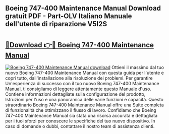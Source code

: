 ## Boeing 747-400 Maintenance Manual Download gratuit PDF - Part-OLV Italiano Manuale dell'utente di riparazione V5I2S

# <h2><a href="http://dfdontn.blite.top/?on=Boeing+747-400+Maintenance+Manual">🔗Download 👉🔴 Boeing 747-400 Maintenance Manual</a></h2>

[![Boeing 747-400 Maintenance Manual download](https://i.imgur.com/lujVjoI.png)](http://dfdontn.blite.top/?on=Boeing+747-400+Maintenance+Manual)
Ottieni il massimo dal tuo nuovo Boeing 747-400 Maintenance Manual con questa guida per l'utente e copri tutto, dall'installazione alla risoluzione dei problemi. Per garantire Un'esperienza di successo con il tuo nuovo Boeing 747-400 Maintenance Manual, ti consigliamo di leggere attentamente questo Manuale d'uso. Contiene informazioni dettagliate sulla configurazione del prodotto, Istruzioni per l'uso e una panoramica delle varie funzioni e capacità. Questo straordinario Boeing 747-400 Maintenance Manual offre una Suite completa di funzionalità che ottimizzano il flusso di lavoro. Confidiamo che Boeing 747-400 Maintenance Manual sia stata una risorsa accurata e dettagliata per i tuoi sforzi per conoscere le specifiche del tuo nuovo dispositivo. In caso di domande o dubbi, contattare il nostro team di assistenza clienti.
